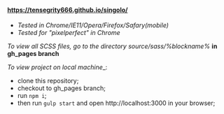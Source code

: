 #### https://tensegrity666.github.io/singolo/

* _Tested in Chrome/IE11/Opera/Firefox/Safary(mobile)_
* _Tested for "pixelperfect" in Chrome_


_To view all SCSS files, go to the directory source/sass/%blockname%_ __in gh_pages branch__

_To view project on local machine__:
* clone this repository;
* checkout to gh_pages branch;
* run ``npm i``;
* then run ``gulp start`` and open http://localhost:3000 in your browser;
